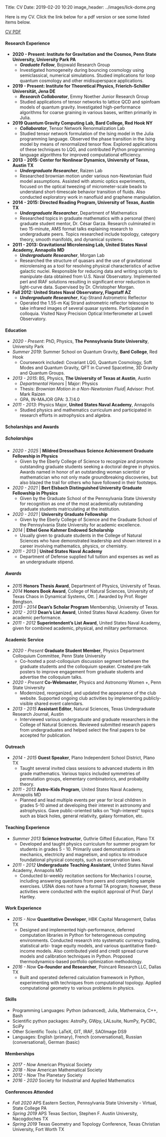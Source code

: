 Title: CV
Date: 2019-02-20 10:20
image_header: ../images/lick-dome.png

Here is my CV. Click the link below for a pdf version or see some listed items below.

[CV PDF]({static}/pdfs/cv.pdf)


#### Research Experience
- **2020 - Present: Institute for Gravitation and the Cosmos, Penn State University, University Park PA**
    - **_Graduate Fellow_**, Bojowald Research Group
    - Investigated homogeneity during bouncing cosmology using semiclassical, numerical simulations. Studied implications for loop quantum cosmology and other midisuperspace applications.
- **2019 - Present: Institute for Theoretical Physics, Frierich-Schiller Universität, Jena DE**
    - **_Research Collaborator_**, Emmy Noether Junior Research Group
    - Studied applications of tensor networks to lattice QCD and spinfoam models of quantum gravity. Investigated high-performance algorithms for coarse graining in various bases, written primarily in Julia.
- **2019 Quantum Gravity Computing Lab, Bard College, Red Hook NY**
    - **_Collaborator_**, Tensor Network Renormalization Lab
    - Studied tensor network formulation of the Ising model in the Julia programming language. Observed the phase transition in the Ising model by means of renormalized tensor flow. Explored applications of these techniques to LQG, and contributed Python programming language algorithms for improved computational efficiency.
- **2013 - 2015: Center for Nonlinear Dynamics, University of Texas, Austin TX**
    - **_Undergraduate Researcher_**, Raizen Lab
    - Researched brownian motion under various non-Newtonian fluid model assumptions. Assisted with atomic optics experiments, focused on the optical tweezing of micrometer-scale beads to understand short-timescale behavior transition of fluids. Also conducted exploratory work in nanofluid and graphene manipulation.
- **2014 - 2015: Directed Reading Program, University of Texas, Austin TX**
    - **_Undergraduate Researcher_**, Department of Mathematics
    - Researched topics in graduate mathematics with a personal (then) graduate student mentor, Dr. César Garza. Research culminated in two 15-minute, AMS format talks explaining research to undergraduate peers. Topics researched include topology, category theory, smooth manifolds, and dynamical systems.
- **2011 - 2013: Gravitational Microlensing Lab, United States Naval Academy, Annapolis MD**
    - **_Undergraduate Researcher_**, Morgan Lab
    - Researched the structure of quasars and the use of gravitational microlensing as a tool for resolving physical characteristics of active galactic nuclei. Responsible for reducing data and writing scripts to manipulate data obtained from U.S. Naval Observatory. Implemented perl and IRAF solutions resulting in significant error reduction in light-curve data. Supervised by Dr. Christopher Morgan.
- **Fall 2012: United States Naval Observatory, Flagstaff AZ**
    - **_Undergraduate Researcher_**, Kaj-Strand Astrometric Reflector
    - Operated the 1.55-m Kaj Strand astrometric reflector telescope to take infrared images of several quasar systems. Participated in colloquia. Visited Navy Precision Optical Interferometer at Lowell Observatory.


#### Education
- _2020 - Present_: PhD, Physics, **The Pennsylvania State University**, University Park
- _Summer 2019_: Summer School on Quantum Gravity, **Bard College**, Red Hook
    - Coursework included: Covariant LQG, Quantum Cosmology, Soft Modes and Quantum Gravity, QFT in Curved Spacetime, 3D Gravity and Quantum Groups.
- _2013 - 2015_: BS, Physics, **The University of Texas at Austin**, Austin
    - _Departmental Honors_ | Major: Physics
    - Thesis: _Brownian Motion in a Non-Newtonian Fluid_| Advisor: Prof. Mark Raizen
    - GPA, IN-MAJOR GPA: 3.7/4.0
- _2011 - 2013_: Physics Major, **United States Naval Academy**, Annapolis
    - Studied physics and mathematics curriculum and participated in research efforts in astrophysics and algebra.


#### Scholarships and Awards
##### Scholarships
- _2020 - 2025_ | **Mildred Dresselhaus Science Achievement Graduate Fellowship in Physics**
    - Given by the Eberly College of Science to recognize and promote outstanding graduate students seeking a doctoral degree in physics. Awards named in honor of an outstanding woman scientist or mathematician who not only made groundbreaking discoveries, but also blazed the trail for others who have followed in their footsteps.
- _2020 - 2021_ | **Bert Elsbach Distinguished University Graduate Fellowship in Physics**
    - Given by the Graduate School of the Pennsylvania State University for recognition as one of the most academically outstanding graduate students matriculating at the institution.
- _2020 - 2021_ | **University Graduate Fellowship**
    - Given by the Eberly College of Science and the Graduate School of the Pennsylvania State University for academic excellence.
- _2014_ | **Ethel Gene Kahmer Endowed Scholarship**
    - Usually given to graduate students in the College of Natural Sciences who have demonstrated leadership and shown interest in a career involving mathematics, physics, or chemistry.
- _2011 - 2013_ | **United States Naval Academy**
    - Department of Defense supplied full tuition and expenses as well as an undergraduate stipend.
##### Awards
- _2015_ **Honors Thesis Award**, Department of Physics, University of Texas.
- _2014_ **Honors Book Award**, College of Natural Sciences, University of Texas Chaos in Dynamical Systems, Ott. | Awarded by Prof. Roger Bengtson.
- _2013 - 2014_ **Dean’s Scholar Program** Membership, University of Texas.
- _2012 - 2013_ **Dean’s List Award**, United States Naval Academy. Given for academic performance.
- _2011 - 2012_ **Superintendent’s List Award**, United States Naval Academy, given for combined academic, physical, and military performance.


#### Academic Service
- _2020 - Present_ **Graduate Student Member**, Physics Department Colloquium Committee, Penn State University
    - Co-hosted a post-colloquium discussion segment between the graduate students and the colloquium speaker. Created pre-talk posters to improve engagement from graduate students and advertise the colloquium talks.
- _2020 - Present_ **Co-Webmaster**, Physics and Astronomy Women +, Penn State University
    - Modernized, reorganized, and updated the appearance of the club website. Supported ongoing club activities by implementing publicly-visible shared event calendars.  
- _2013 - 2015_ **Assistant Editor**, Natural Sciences, Texas Undergraduate Research Journal, Austin
    - Interviewed various undergraduate and graduate researchers in the College of Natural Sciences. Reviewed submitted research papers from undergraduates and helped select the final papers to be accepted for publication.


#### Outreach
- _2014 - 2015_ **Guest Speaker**, Plano Independent School District, Plano TX
    - Taught several invited class sessions to advanced students in 8th grade mathematics. Various topics included symmetries of permutation groups, elementary combinatorics, and probability theory.
- _2011 - 2013_ **Astro-Kids Program**, United States Naval Academy, Annapolis MD
    - Planned and lead multiple events per year for local children in grades 5-10 aimed at developing their interest in astronomy and astrophysics. Gave public-oriented talks on ”high-interest” topics such as black holes, general relativity, galaxy formation, etc.


#### Teaching Experience
- _Summer 2013_ **Science Instructor**, Guthrie Gifted Education, Plano TX
    - Developed and taught physics curriculum for summer program for students in grades 5 - 10. Primarily used demonstrations in mechanics, electricity and magnetism, and optics to introduce foundational physical concepts, such as conservation laws.
- _2011 - 2012_ **Undergraduate Teaching Assistant**, United States Naval Academy, Annapolis MD
    - Conducted bi-weekly recitation sections for Mechanics I course, including answering questions from peers and completing sample exercises. USNA does not have a formal TA program; however, these activities were conducted with the explicit approval of Prof. Daryl Hartley.


#### Work Experience
- _2015 - Now_ **Quantitative Developer**, HBK Capital Management, Dallas TX
    - Designed and implemented high-performance, deferred computation libraries in Python for heterogeneous computing environments. Conducted research into systematic currency trading, statistical arbi- trage equity models, and various quantitative fixed-income models. Also contributed yield and credit spread curve models and calibration techniques in Python. Proposed thermodynamics-based portfolio optimization methodology.
- _2016 - Now_ **Co-founder and Researcher**, Poincaré Research LLC, Dallas TX
    - Built and operated deferred calculation framework in Python, experimenting with techniques from computational topology. Applied computational geometry to various problems in physics.


#### Skills
- Programming Languages: Python (advanced), Julia, Mathemaica, C++, Bash
- Scientific python packages: AstroPy, GWpy, LALsuite, NumPy, PyCBC, SciPy 
- Other Scientific Tools: LaTeX, GIT, IRAF, SAOImage DS9  
- Languages: English (primary), French (conversational), Russian (conversational), German (basic)


#### Memberships
- _2017 - Now_ American Physical Society 
- _2018 - Now_ American Mathematical Society 
- _2012 - Now_ The Planetary Society
- _2016 - 2020_ Society for Industrial and Applied Mathematics 


#### Conferences Attended
- _Fall 2020_ APS Eastern Section, Pennsylvania State University - Virtual, State College PA
- _Spring 2019_ APS Texas Section, Stephen F. Austin University, Nacogdoches TX
- _Spring 2019_ Texas Geometry and Topology Conference, Texas Christian University, Fort Worth TX


<br>
